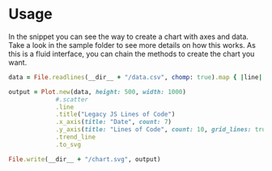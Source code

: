 # Usage

In the snippet you can see the way to create a chart with axes and data.
Take a look in the sample folder to see more details on how this works.
As this is a fluid interface, you can chain the methods to create the chart you want.
```ruby
data = File.readlines(__dir__ + "/data.csv", chomp: true).map { |line| line.split(",") }

output = Plot.new(data, height: 500, width: 1000)
             #.scatter
             .line
             .title("Legacy JS Lines of Code")
             .x_axis(title: "Date", count: 7)
             .y_axis(title: "Lines of Code", count: 10, grid_lines: true)
             .trend_line
             .to_svg

File.write(__dir__ + "/chart.svg", output)
```

